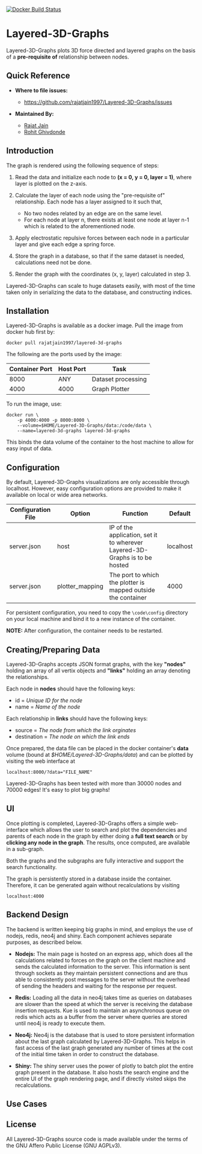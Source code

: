   
[![Docker Build Status](https://img.shields.io/docker/build/rajatjain1997/layered-3d-graphs.svg)](https://hub.docker.com/r/rajatjain1997/layered-3d-graphs)

# Layered-3D-Graphs

Layered-3D-Graphs plots 3D force directed and layered graphs on the basis of a **pre-requisite of** relationship between nodes.

## Quick Reference

 - **Where to file issues:**
 	- https://github.com/rajatjain1997/Layered-3D-Graphs/issues

- **Maintained By:**
	- [Rajat Jain](https://github.com/rajatjain1997)
	- [Rohit Ghivdonde](https://github.com/RohitG28)

## Introduction

The graph is rendered using the following sequence of steps:

1. Read the data and initialize each node to **(x = 0, y = 0, layer = 1)**, where layer is plotted on the z-axis.

2. Calculate the layer of each node using the "pre-requisite of" relationship. Each node has a layer assigned to it such that, 
	* No two nodes related by an edge are on the same level.
	* For each node at layer n, there exists at least one node at layer n-1 which is related to the aforementioned node.

3. Apply electrostatic repulsive forces between each node in a particular layer and give each edge a spring force.

4. Store the graph in a database, so that if the same dataset is needed, calculations need not be done.

5. Render the graph with the coordinates (x, y, layer) calculated in step 3.

Layered-3D-Graphs can scale to huge datasets easily, with most of the time taken only in serializing the data to the database, and constructing indices.

## Installation

Layered-3D-Graphs is available as a docker image. Pull the image from docker hub first by:

	docker pull rajatjain1997/layered-3d-graphs

The following are the ports used by the image:

Container Port | Host Port | Task
---- | ---- | -------------------
8000 | ANY  | Dataset processing
4000 | 4000 | Graph Plotter

To run the image, use:

	docker run \
		-p 4000:4000 -p 8000:8000 \
		--volume=$HOME/Layered-3D-Graphs/data:/code/data \
		--name=layered-3d-graphs layered-3d-graphs

This binds the data volume of the container to the host machine to allow for easy input of data.

## Configuration

By default, Layered-3D-Graphs visualizations are only accessible through localhost. However, easy configuration options are provided to make it available on local or wide area networks.

Configuration File | Option | Function | Default
------------------ | ------ | -------- | -------
server.json        | host   | IP of the application, set it to wherever Layered-3D-Graphs is to be hosted | localhost
server.json        | plotter_mapping   | The port to which the plotter is mapped outside the container    | 4000

For persistent configuration, you need to copy the `\code\config` directory on your local machine and bind it to a new instance of the container.

**NOTE:** After configuration, the container needs to be restarted.

## Creating/Preparing Data

Layered-3D-Graphs accepts JSON format graphs, with the key **"nodes"** holding an array of all vertix objects and **"links"** holding an array denoting the relationships.

Each node in **nodes** should have the following keys:
- id = *Unique ID for the node*
- name = *Name of the node*

Each relationship in **links** should have the following keys:
- source = *The node from which the link orginates*
- destination = *The node on which the link ends*

Once prepared, the data file can be placed in the docker container's **data** volume (bound at *$HOME/Layered-3D-Graphs/data*) and can be plotted by visiting the web interface at

	localhost:8000/?data="FILE_NAME"

Layered-3D-Graphs has been tested with more than 30000 nodes and 70000 edges! It's easy to plot big graphs!

## UI

Once plotting is completed, Layered-3D-Graphs offers a simple web-interface which allows the user to search and plot the dependencies and parents of each node in the graph by either doing a **full text search** or by **clicking any node in the graph**. The results, once computed, are available in a sub-graph.

Both the graphs and the subgraphs are fully interactive and support the search functionality.

The graph is persistently stored in a database inside the container. Therefore, it can be generated again without recalculations by visiting

	localhost:4000

## Backend Design

The backend is written keeping big graphs in mind, and employs the use of nodejs, redis, neo4j and shiny. Each component achieves separate purposes, as described below.

- **Nodejs:** The main page is hosted on an express app, which does all the calculations related to forces on the graph on the client machine and sends the calculated information to the server. This information is sent through sockets as they maintain persistent connections and are thus able to consistently post messages to the server without the overhead of sending the headers and waiting for the response per request. 	

- **Redis:** Loading all the data in neo4j takes time as queries on databases are slower than the speed at which the server is receiving the database insertion requests. Kue is used to maintain an asynchronous queue on redis which acts as a buffer from the server where queries are stored until neo4j is ready to execute them.

- **Neo4j:** Neo4j is the database that is used to store persistent information about the last graph calculated by Layered-3D-Graphs. This helps in fast access of the last graph generated any number of times at the cost of the initial time taken in order to construct the database.

- **Shiny:** The shiny server uses the power of plotly to batch plot the entire graph present in the database. It also hosts the search engine and the entire UI of the graph rendering page, and if directly visited skips the recalculations.

## Use Cases



## License

All Layered-3D-Graphs source code is made available under the terms of the GNU Affero Public License (GNU AGPLv3).